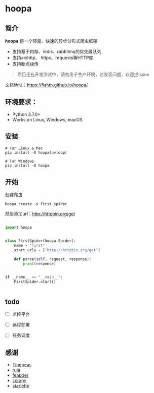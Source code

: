 # hoopa


## 简介

**hoopa** 是一个轻量、快速的异步分布式爬虫框架

- 支持基于内存、redis、rabbitmq的优先级队列
- 支持aiohttp、 httpx、requests等HTTP库
- 支持断点续传

> 项目还在开发测试中，请勿用于生产环境，若发现问题，欢迎提issue


文档地址：https://fishtn.github.io/hoopa/


## 环境要求：

- Python 3.7.0+
- Works on Linux, Windows, macOS

## 安装
``` shell
# For Linux & Mac
pip install -U hoopa[uvloop]

# For Windows
pip install -U hoopa
```

## 开始

创建爬虫

```shell
hoopa create -s first_spider
```

然后添加url：http://httpbin.org/get

```python

import hoopa


class FirstSpider(hoopa.Spider):
    name = "first"
    start_urls = ["http://httpbin.org/get"]

    def parse(self, request, response):
        print(response)


if __name__ == "__main__":
    FirstSpider.start()
        
```

## todo
- [ ] 监控平台
- [ ] 远程部署
- [ ] 任务调度


## 感谢

-   [Tinepeas](https://github.com/kingname/Tinepeas)
-   [ruia](https://github.com/howie6879/ruia)
-   [feapder](https://github.com/Boris-code/feapder)
-   [scrapy](https://github.com/scrapy/scrapy)
-   [starlette](https://github.com/encode/starlette)
